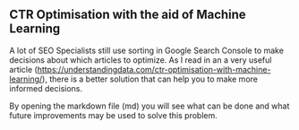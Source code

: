 ## CTR Optimisation with the aid of Machine Learning

A lot of SEO Specialists still use sorting in Google Search Console to make decisions about which articles to optimize. As I read in an a very useful article (https://understandingdata.com/ctr-optimisation-with-machine-learning/), there is a better solution that can help you to make more informed decisions.

By opening the markdown file (md) you will see what can be done and what future improvements may be used to solve this problem.
